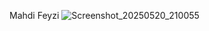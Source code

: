 Mahdi Feyzi
![Screenshot_20250520_210055](https://github.com/user-attachments/assets/e5a0b6f7-ebd4-4912-990c-da9ebbb778d3)

